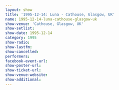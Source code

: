 ```yaml
---
layout: show
title: '1995-12-14: Luna - Cathouse, Glasgow, UK'
name: 1995-12-14-luna-cathouse-glasgow-uk
show-venue: 'Cathouse, Glasgow, UK'
show-setlist: 
show-date: 1995-12-14
category: 1995
show-radio: 
show-lastfm: 
show-cancelled: 
performers: 
facebook-event-url: 
show-poster-url: 
show-ticket-url: 
show-venue-website: 
show-additional: 
---
```


